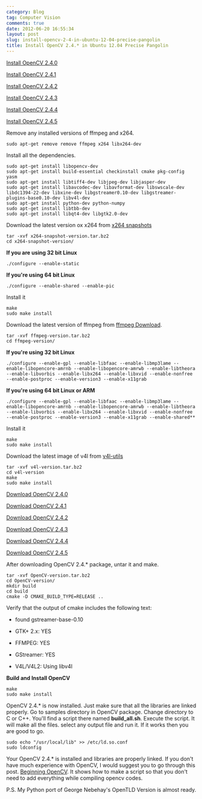 ```yaml
---
category: Blog
tag: Computer Vision
comments: true
date: 2012-06-20 16:55:34
layout: post
slug: install-opencv-2-4-in-ubuntu-12-04-precise-pangolin
title: Install OpenCV 2.4.* in Ubuntu 12.04 Precise Pangolin
---
```


[Install OpenCV 2.4.0](https://github.com/jayrambhia/Install-OpenCV/blob/master/Ubuntu/2.4/opencv2_4_0.sh)

[Install OpenCV 2.4.1](https://github.com/jayrambhia/Install-OpenCV/blob/master/Ubuntu/2.4/opencv2_4_1.sh)

[Install OpenCV 2.4.2](https://github.com/jayrambhia/Install-OpenCV/blob/master/Ubuntu/2.4/opencv2_4_2.sh)

[Install OpenCV 2.4.3](https://github.com/jayrambhia/Install-OpenCV/blob/master/Ubuntu/2.4/opencv2_4_3.sh)

[Install OpenCV 2.4.4](https://github.com/jayrambhia/Install-OpenCV/blob/master/Ubuntu/2.4/opencv2_4_4.sh)

[Install OpenCV 2.4.5](https://github.com/jayrambhia/Install-OpenCV/blob/master/Ubuntu/2.4/opencv2_4_5.sh)

Remove any installed versions of ffmpeg and x264.


    sudo apt-get remove remove ffmpeg x264 libx264-dev



Install all the dependencies.


    sudo apt-get install libopencv-dev
    sudo apt-get install build-essential checkinstall cmake pkg-config yasm
    sudo apt-get install libtiff4-dev libjpeg-dev libjasper-dev
    sudo apt-get install libavcodec-dev libavformat-dev libswscale-dev libdc1394-22-dev libxine-dev libgstreamer0.10-dev libgstreamer-plugins-base0.10-dev libv4l-dev
    sudo apt-get install python-dev python-numpy
    sudo apt-get install libtbb-dev
    sudo apt-get install libqt4-dev libgtk2.0-dev



Download the latest version ox x264 from [x264 snapshots](ftp://ftp.videolan.org/pub/videolan/x264/snapshots/)


    tar -xvf x264-snapshot-version.tar.bz2
    cd x264-snapshot-version/



**If you are using 32 bit Linux**


    ./configure --enable-static


**If you're using 64 bit Linux**


    ./configure --enable-shared --enable-pic


Install it


    make
    sudo make install



Download the latest version of ffmpeg from [ffmpeg Download](http://ffmpeg.org/download.html).


    tar -xvf ffmpeg-version.tar.bz2
    cd ffmpeg-version/


**If you're using 32 bit Linux**


    ./configure --enable-gpl --enable-libfaac --enable-libmp3lame --enable-libopencore-amrnb --enable-libopencore-amrwb --enable-libtheora --enable-libvorbis --enable-libx264 --enable-libxvid --enable-nonfree --enable-postproc --enable-version3 --enable-x11grab


**If you're using 64 bit Linux or ARM**


    ./configure --enable-gpl --enable-libfaac --enable-libmp3lame --enable-libopencore-amrnb --enable-libopencore-amrwb --enable-libtheora --enable-libvorbis --enable-libx264 --enable-libxvid --enable-nonfree --enable-postproc --enable-version3 --enable-x11grab --enable-shared**


Install it


    make
    sudo make install



Download the latest image of v4l from [v4l-utils](http://www.linuxtv.org/downloads/v4l-utils/)


    tar -xvf v4l-version.tar.bz2
    cd v4l-version
    make
    sudo make install



[Download OpenCV 2.4.0](http://sourceforge.net/projects/opencvlibrary/files/opencv-unix/2.4.0/OpenCV-2.4.0.tar.bz2/download)

[Download OpenCV 2.4.1](http://sourceforge.net/projects/opencvlibrary/files/opencv-unix/2.4.1/OpenCV-2.4.1.tar.bz2/download)

[Download OpenCV 2.4.2](http://sourceforge.net/projects/opencvlibrary/files/opencv-unix/2.4.2/OpenCV-2.4.2.tar.bz2/download)

[Download OpenCV 2.4.3](http://sourceforge.net/projects/opencvlibrary/files/opencv-unix/2.4.2/OpenCV-2.4.3.tar.bz2/download)

[Download OpenCV 2.4.4](http://sourceforge.net/projects/opencvlibrary/files/opencv-unix/2.4.5/opencv-2.4.5.tar.gz/download)

[Download OpenCV 2.4.5](http://sourceforge.net/projects/opencvlibrary/files/opencv-unix/2.4.5/opencv-2.4.5.tar.gz/download)

After downloading OpenCV 2.4.* package, untar it and make.


    tar -xvf OpenCV-version.tar.bz2
    cd OpenCV-version/
    mkdir build
    cd build
    cmake -D CMAKE_BUILD_TYPE=RELEASE ..



Verify that the output of cmake includes the following text:

	
  * found gstreamer-base-0.10
        
  * GTK+ 2.x: YES
        
  * FFMPEG: YES
        
  * GStreamer: YES
        
  * V4L/V4L2: Using libv4l


**Build and Install OpenCV**


    make
    sudo make install


OpenCV 2.4.* is now installed. Just make sure that all the libraries are linked properly.
Go to samples directory in OpenCV package.
Change directory to C or C++.
You'll find a script there named **build_all.sh**.
Execute the script. It will make all the files. select any output file and run it. If it works then you are good to go.


    sudo echo "/usr/local/lib" >> /etc/ld.so.conf
    sudo ldconfig



Your OpenCV 2.4.* is installed and libraries are properly linked. If you don't have much experience with OpenCV, I would suggest you to go through this post. [Beginning OpenCV](/blog/beginning-opencv). It shows how to make a script so that you don't need to add everything while compiling opencv codes.

P.S. My Python port of George Nebehay's OpenTLD Version is almost ready.

